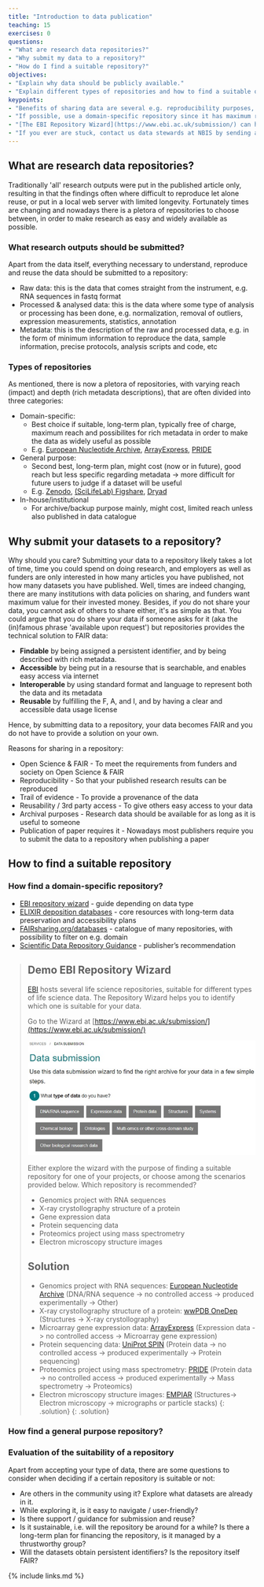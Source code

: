 ```yaml
---
title: "Introduction to data publication"
teaching: 15
exercises: 0
questions:
- "What are research data repositories?"
- "Why submit my data to a repository?"
- "How do I find a suitable repository?"
objectives:
- "Explain why data should be publicly available."
- "Explain different types of repositories and how to find a suitable one."
keypoints:
- "Benefits of sharing data are several e.g. reproducibility purposes, follow the Open Science directive, meet requirement from publishers."
- "If possible, use a domain-specific repository since it has maximum reach in the research community. This is the best way to ensure that your data becomes FAIR." 
- "[The EBI Repository Wizard](https://www.ebi.ac.uk/submission/) can help you find a suitable repository for your life science data."
- "If you ever are stuck, contact us data stewards at NBIS by sending an email to **[data-management@scilifelab.se](mailto:data-management@scilifelab.se)** or ask for a consultation via **[our homepage](https://nbis.se/support/supportform/index.php?form=consultation)**."
---
```

## What are research data repositories?
Traditionally 'all' research outputs were put in the published article only, resulting in that the findings often where difficult to reproduce let alone reuse, or put in a local web server with limited longevity. Fortunately times are changing and nowadays there is a pletora of repositories to choose between, in order to make research as easy and widely available as possible.

### What research outputs should be submitted?
Apart from the data itself, everything necessary to understand, reproduce and reuse the data should be submitted to a repository:
* Raw data: this is the data that comes straight from the instrument, e.g. RNA sequences in fastq format
* Processed & analysed data: this is the data where some type of analysis or processing has been done, e.g. normalization, removal of outliers, expression measurements, statistics, annotation
* Metadata: this is the description of the raw and processed data, e.g. in the form of minimum information to reproduce the data, sample information, precise protocols, analysis scripts and code, etc

### Types of repositories
As mentioned, there is now a pletora of repositories, with varying reach (impact) and depth (rich metadata descriptions), that are often divided into three categories:
* Domain-specific: 
    * Best choice if suitable, long-term plan, typically free of charge, maximum reach and possibilites for rich metadata in order to make the data as widely useful as possible
    * E.g. [European Nucleotide Archive](https://www.ebi.ac.uk/ena/browser/home), [ArrayExpress](https://www.ebi.ac.uk/arrayexpress), [PRIDE](http://www.ebi.ac.uk/pride)
* General purpose: 
    * Second best, long-term plan, might cost (now or in future), good reach but less specific regarding metadata → more difficult for future users to judge if a dataset will be useful
    * E.g. [Zenodo](https://zenodo.org/), [(SciLifeLab) Figshare](https://scilifelab.figshare.com/), [Dryad](https://datadryad.org/)
* In-house/institutional
    * For archive/backup purpose mainly, might cost, limited reach unless also published in data catalogue

## Why submit your datasets to a repository?
Why should you care? Submitting your data to a repository likely takes a lot of time, time you could spend on doing research, and employers as well as funders are only interested in how many articles you have published, not how many datasets you have published. Well, times are indeed changing, there are many institutions with data policies on sharing, and funders want maximum value for their invested money. Besides, if *you* do not share your data, you cannot ask of others to share either, it's as simple as that. You could argue that you do share your data if someone asks for it (aka the (in)famous phrase 'available upon request') but repositories provides the technical solution to FAIR data:

* **Findable** by being assigned a persistent identifier, and by being described with rich metadata.
* **Accessible** by being put in a resourse that is searchable, and enables easy access via internet
* **Interoperable** by using standard format and language to represent both the data and its metadata
* **Reusable** by fulfilling the F, A, and I, and by having a clear and accessible data usage license 

Hence, by submitting data to a repository, your data becomes FAIR and you do not have to provide a solution on your own.

Reasons for sharing in a repository:

* Open Science & FAIR - To meet the requirements from funders and society on Open Science & FAIR
* Reproducibility - So that your published research results can be reproduced
* Trail of evidence - To provide a provenance of the data
* Reusability / 3rd party access - To give others easy access to your data
* Archival purposes - Research data should be available for as long as it is useful to someone
* Publication of paper requires it - Nowadays most publishers require you to submit the data to a repository when publishing a paper

## How to find a suitable repository


### How find a domain-specific repository?
* [EBI repository wizard](https://www.ebi.ac.uk/submission/) - guide depending on data type
* [ELIXIR deposition databases](https://elixir-europe.org/platforms/data/elixir-deposition-databases) - core resources with long-term data preservation and accessibility plans
* [FAIRsharing.org/databases](https://fairsharing.org/databases/) - catalogue of many repositories, with possibility to filter on e.g. domain
* [Scientific Data Repository Guidance](https://www.nature.com/sdata/policies/repositories#life) - publisher’s recommendation

<!-- Do we have suggestions for how scientists outside of life science can find repos? -->

> ## Demo EBI Repository Wizard
>
> [EBI](https://www.ebi.ac.uk/) hosts several life science repositories, suitable for different types of life science data. The Repository Wizard helps you to identify which one is suitable for your data.
>
> Go to the Wizard at [https://www.ebi.ac.uk/submission/](https://www.ebi.ac.uk/submission/)
>
> ![wizard-home](../fig/wizard-home.jpg)
> 
> Either explore the wizard with the purpose of finding a suitable repository for one of your projects, or choose among the scenarios provided below. Which repository is recommended?
>  * Genomics project with RNA sequences
>  * X-ray crystollography structure of a protein
>  * Gene expression data
>  * Protein sequencing data
>  * Proteomics project using mass spectrometry
>  * Electron microscopy structure images
> 
  > ## Solution
  > * Genomics project with RNA sequences: [European Nucleotide Archive](https://www.ebi.ac.uk/ena/browser/submit) (DNA/RNA sequence -> no controlled access -> produced experimentally -> Other)
  > * X-ray crystollography structure of a protein: [wwPDB OneDep](https://deposit-pdbe.wwpdb.org/deposition) (Structures -> X-ray crystollography)
  > * Microarray gene expression data: [ArrayExpress](https://www.ebi.ac.uk/arrayexpress/submit/overview.html) (Expression data -> no controlled access -> Microarray gene expression)
  > * Protein sequencing data: [UniProt SPIN](https://www.ebi.ac.uk/swissprot/Submissions/spin/) (Protein data -> no controlled access -> produced experimentally -> Protein sequencing)
  > * Proteomics project using mass spectrometry: [PRIDE](https://www.ebi.ac.uk/pride/markdownpage/submitdatapage) (Protein data -> no controlled access -> produced experimentally -> Mass spectrometry -> Proteomics)
  > * Electron microscopy structure images: [EMPIAR](https://www.ebi.ac.uk/pdbe/emdb/empiar/deposition/) (Structures-> Electron microscopy -> micrographs or particle stacks)
  {: .solution}
{: .solution}

### How find a general purpose repository?

### Evaluation of the suitability of a repository

Apart from accepting your type of data, there are some questions to consider when deciding if a certain repository is suitable or not:

* Are others in the community using it? Explore what datasets are already in it.
* While exploring it, is it easy to navigate / user-friendly?
* Is there support / guidance for submission and reuse?
* Is it sustainable, i.e. will the repository be around for a while? Is there a long-term plan for financing the repository, is it managed by a thrustworthy group?
* Will the datasets obtain persistent identifiers? Is the repository itself FAIR?

{% include links.md %}


